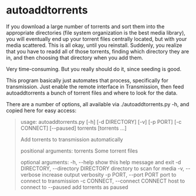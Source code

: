 autoaddtorrents
===============

If you download a large number of torrents and sort them into the appropriate directories (file system organization is the best media library), you will eventually end up your torrent files centrally located, but with your media scattered. This is all okay, until you reinstall. Suddenly, you realize that you have to readd all of those torrents, finding which directory they are in, and then choosing that directory when you add them.

Very time-consuming. But you really should do it, since seeding is good.

This program basically just automates that process, specifically for transmission. Just enable the remote interface in Transmission, then feed autoaddtorrents a bunch of torrent files and where to look for the data.

There are a number of options, all available via ./autoaddtorrents.py -h, and copied here for easy access:

> usage: autoaddtorrents.py [-h] [-d DIRECTORY] [-v] [-p PORT] [-c CONNECT]
>                           [--paused]
>                           torrents [torrents ...]
> 
> Add torrents to transmission automatically
> 
> positional arguments:
>   torrents              Some torrent files
> 
> optional arguments:
>   -h, --help            show this help message and exit
>   -d DIRECTORY, --directory DIRECTORY
>                         directory to scan for media
>   -v, --verbose         increase output verbosity
>   -p PORT, --port PORT  port to connect to transmission
>   -c CONNECT, --connect CONNECT
>                         host to connect to
>   --paused              add torrents as paused
